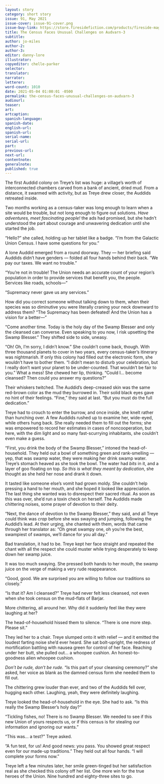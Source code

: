 ```yaml
---
layout: story
category: short story
issue: 91, May 2021
issue-cover: issue-91-cover.png
issue-buy-link: https://store.firesidefiction.com/products/fireside-magazine-issue-91-may-2021
title: The Census Faces Unusual Challenges on Audvarn-3
subtitle:
author: jo-miles
author-2:
author-3:
editor: danny-lore
illustrator:
copyeditor: chelle-parker
selector:
translator:
narrator:
letterer:
word-count: 1010
date: 2021-05-04 01:00:01 -0500
permalink: the-census-faces-unusual-challenges-on-audvarn-3
audiourl:
teaser:
art:
artcaption:
spanish-language:
spanish-date:
english-url:
spanish-url:
serial-name:
serial-url:
part:
previous-url:
next-url:
contentnote:
generalnote:
published: true
---
```

The first Auddid colony on Treye’s list was huge: a village’s worth of interconnected chambers carved from a bank of ancient, dried mud. From a distance, it swarmed with activity, but as Treye drew closer, the Auddids retreated inside.

Two months working as a census-taker was long enough to learn when a site would be trouble, but not long enough to figure out solutions. _Have adventures, meet fascinating people!_ the ads had promised, but she hadn’t understood the part about courage and unwavering dedication until she started the job.

“Hello?” she called, holding up her tablet like a badge. “I’m from the Galactic Union Census. I have some questions for you.”

A lone Auddid emerged from a round doorway. They — her briefing said Auddids didn’t have genders — folded all four hands behind their back. “We pay our taxes. We want no trouble.”

“You’re not in trouble! The Union needs an accurate count of your region’s population in order to provide services that benefit you, the people. Services like roads, schools—”

“Supremacy never gave us any services.”

How did you correct someone without talking down to them, when their species was so diminutive you were literally craning your neck downward to address them? “The Supremacy has been defeated! And the Union has a vision for a better—”

“Come another time. Today is the holy day of the Swamp Blesser and only the cleansed can converse. Even speaking to you now, I risk upsetting the Swamp Blesser.” They shifted side to side, uneasy.

“Oh! Oh, I’m sorry, I didn’t know.” She couldn’t come back, though. With three thousand planets to cover in two years, every census-taker’s itinerary was nightmarish. If only this colony had filled out the electronic form, she wouldn’t have to bother them. “I didn’t mean to disturb your celebration, but I really don’t want your planet to be under-counted. That wouldn’t be fair to you.” What a mess! She chewed her lip, thinking. “Could I… become cleansed? Then could you answer my questions?”

Their whiskers twitched. The Auddid’s deep-creased skin was the same red-brown color as the mud they burrowed in. Their solid black eyes gave no hint of their feelings. “Fine,” they said at last. “But you must do the full dedication.”

Treye had to crouch to enter the burrow, and once inside, she knelt rather than hunching over. A few Auddids rushed up to examine her, wide-eyed, while others hung back. She really needed them to fill out the forms; she was empowered to record her estimates in cases of noncooperation, but here, with the dim light and so many fast-scurrying inhabitants, she couldn’t even make a guess.

“First, you drink the body of the Swamp Blesser,” intoned the head-of-household. They held out a bowl of something green and rank-smelling — yep, that was swamp water, they were making her drink swamp water. Treye’s stomach heaved as she took the bowl. The water had _bits_ in it, and a layer of goo floating on top. _So this is what they meant by dedication_, she thought as she held her nose and drank it down.

It tasted like someone else’s vomit had grown moldy. She couldn’t help pressing a hand to her mouth, and she hoped it looked like appreciation. The last thing she wanted was to disrespect their sacred ritual. As soon as this was over, she’d run a toxin check on herself. The Auddids made chittering noises, some prayer of devotion to their deity.

“Next, the dance of devotion to the Swamp Blesser,” they said, and all Treye could think was _crap_ before she was swaying and jumping, following the Auddid’s lead. At their urging, she chanted with them, words that came through her translator as: “Oh great swampy one, oh you’re the best, swampiest of swamps, we’ll dance for you all day.”

Bad translation, it had to be. Treye kept her face straight and repeated the chant with all the respect she could muster while trying desperately to keep down her swamp juice.

It was too much swaying. She pressed both hands to her mouth, the swamp juice on the verge of making a very rude reappearance.

“Good, good. We are surprised you are willing to follow our traditions so closely.”

“Is that it? Am I cleansed?” Treye had never felt less cleansed, not even when she took census on the mud-flats of Barjar.

More chittering, all around her. Why did it suddenly feel like they were laughing at her?

The head-of-household hissed them to silence. “There is one more step. Please sit.”

They led her to a chair. Treye slumped onto it with relief — and it emitted the loudest farting noise she’d ever heard. She sat bolt-upright, the redness of mortification battling with nausea green for control of her face. Reaching under her butt, she pulled out… a whoopee cushion. An honest-to-goodness alien whoopee cushion.

_Don’t be rude, don’t be rude._ “Is this part of your cleansing ceremony?” she asked, her voice as blank as the damned census form she needed them to fill out.

The chittering grew louder than ever, and two of the Auddids fell over, hugging each other. Laughing, yeah, they were definitely laughing.

Treye looked the head-of-household in the eye. She had to ask. “Is this really the Swamp Blesser’s holy day?”

“Tickling fishes, no! There is no Swamp Blesser. We needed to see if this new Union of yours respects us, or if this census is for stealing our information and ignoring our wants.”

“This was… a test?” Treye asked.

“A fun test, for us! And good news: you pass. You showed great respect even for our made-up traditions.” They held out all four hands. “I will complete your forms now.”

Treye left a few minutes later, her smile green-tinged but her satisfaction real as she checked this colony off her list. One more win for the true heroes of the Union. Nine hundred and eighty-three sites to go.
